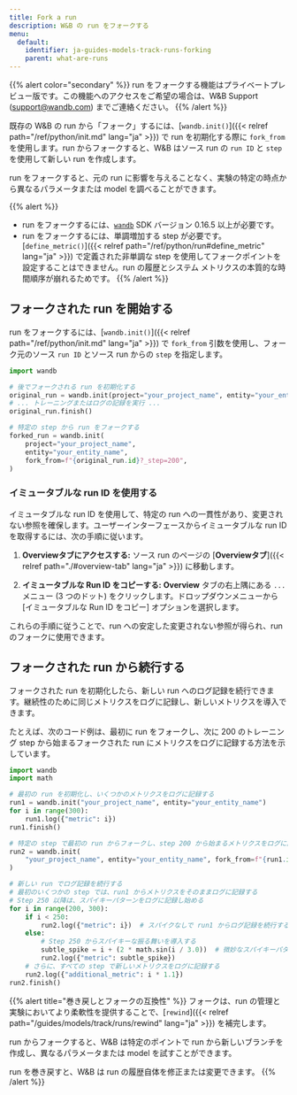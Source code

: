 ```yaml
---
title: Fork a run
description: W&B の run をフォークする
menu:
  default:
    identifier: ja-guides-models-track-runs-forking
    parent: what-are-runs
---
```


{{% alert color="secondary" %}}
run をフォークする機能はプライベートプレビュー版です。この機能へのアクセスをご希望の場合は、W&B Support (support@wandb.com) までご連絡ください。
{{% /alert %}}

既存の W&B の run から「フォーク」するには、[`wandb.init()`]({{< relref path="/ref/python/init.md" lang="ja" >}}) で run を初期化する際に `fork_from` を使用します。run からフォークすると、W&B はソース run の `run ID` と `step` を使用して新しい run を作成します。

run をフォークすると、元の run に影響を与えることなく、実験の特定の時点から異なるパラメータまたは model を調べることができます。

{{% alert %}}
* run をフォークするには、[`wandb`](https://pypi.org/project/wandb/) SDK バージョン 0.16.5 以上が必要です。
* run をフォークするには、単調増加する step が必要です。[`define_metric()`]({{< relref path="/ref/python/run#define_metric" lang="ja" >}}) で定義された非単調な step を使用してフォークポイントを設定することはできません。run の履歴とシステム メトリクスの本質的な時間順序が崩れるためです。
{{% /alert %}}

## フォークされた run を開始する

run をフォークするには、[`wandb.init()`]({{< relref path="/ref/python/init.md" lang="ja" >}}) で `fork_from` 引数を使用し、フォーク元のソース `run ID` とソース run からの `step` を指定します。

```python
import wandb

# 後でフォークされる run を初期化する
original_run = wandb.init(project="your_project_name", entity="your_entity_name")
# ... トレーニングまたはログの記録を実行 ...
original_run.finish()

# 特定の step から run をフォークする
forked_run = wandb.init(
    project="your_project_name",
    entity="your_entity_name",
    fork_from=f"{original_run.id}?_step=200",
)
```

### イミュータブルな run ID を使用する

イミュータブルな run ID を使用して、特定の run への一貫性があり、変更されない参照を確保します。ユーザーインターフェースからイミュータブルな run ID を取得するには、次の手順に従います。

1. **Overviewタブにアクセスする:** ソース run のページの [**Overviewタブ**]({{< relref path="./#overview-tab" lang="ja" >}}) に移動します。

2. **イミュータブルな Run ID をコピーする:** **Overview** タブの右上隅にある `...` メニュー (3 つのドット) をクリックします。ドロップダウンメニューから [イミュータブルな Run ID をコピー] オプションを選択します。

これらの手順に従うことで、run への安定した変更されない参照が得られ、run のフォークに使用できます。

## フォークされた run から続行する
フォークされた run を初期化したら、新しい run へのログ記録を続行できます。継続性のために同じメトリクスをログに記録し、新しいメトリクスを導入できます。

たとえば、次のコード例は、最初に run をフォークし、次に 200 のトレーニング step から始まるフォークされた run にメトリクスをログに記録する方法を示しています。

```python
import wandb
import math

# 最初の run を初期化し、いくつかのメトリクスをログに記録する
run1 = wandb.init("your_project_name", entity="your_entity_name")
for i in range(300):
    run1.log({"metric": i})
run1.finish()

# 特定の step で最初の run からフォークし、step 200 から始まるメトリクスをログに記録する
run2 = wandb.init(
    "your_project_name", entity="your_entity_name", fork_from=f"{run1.id}?_step=200"
)

# 新しい run でログ記録を続行する
# 最初のいくつかの step では、run1 からメトリクスをそのままログに記録する
# Step 250 以降は、スパイキーパターンをログに記録し始める
for i in range(200, 300):
    if i < 250:
        run2.log({"metric": i})  # スパイクなしで run1 からログ記録を続行する
    else:
        # Step 250 からスパイキーな振る舞いを導入する
        subtle_spike = i + (2 * math.sin(i / 3.0))  # 微妙なスパイキーパターンを適用する
        run2.log({"metric": subtle_spike})
    # さらに、すべての step で新しいメトリクスをログに記録する
    run2.log({"additional_metric": i * 1.1})
run2.finish()
```

{{% alert title="巻き戻しとフォークの互換性" %}}
フォークは、run の管理と実験においてより柔軟性を提供することで、[`rewind`]({{< relref path="/guides/models/track/runs/rewind" lang="ja" >}}) を補完します。

run からフォークすると、W&B は特定のポイントで run から新しいブランチを作成し、異なるパラメータまたは model を試すことができます。

run を巻き戻すと、W&B は run の履歴自体を修正または変更できます。
{{% /alert %}}
